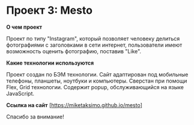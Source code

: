 # Проект 3: Mesto

**О чем проект**

Проект по типу "Instagram", который позволяет человеку делиться фотографиями с заголовками в сети интернет, пользователи имеют возможность оценить фотографию, поставив "Like".

**Какие технологии используются**

Проект создан по БЭМ технологии. Сайт адаптирован под мобильные телефоны, планшеты, ноутбуки и компьютеры. Сверстан при помощи Flex, Grid технологии. Содержит popup, обслуживающийся на языке JavaScript.  

**Ссылка на сайт**
[https://miketaksimo.github.io/mesto]

Спасибо за внимание!
